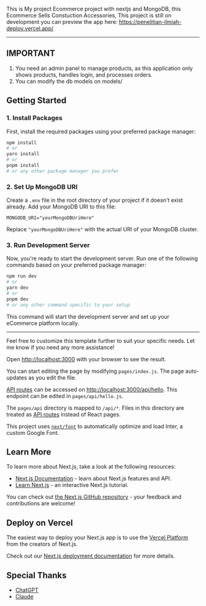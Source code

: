 This is My project Ecommerce project with nextjs and MongoDB, this Ecommerce Sells Constuction Accessories, This project is still on development
you can preview the app here:
https://penelitian-ilmiah-deploy.vercel.app/

---

## IMPORTANT
1. You need an admin panel to manage products, as this application only shows products, handles login, and processes orders.
2. You can modify the db models on models/

## Getting Started

### 1. Install Packages

First, install the required packages using your preferred package manager:

```bash
npm install
# or
yarn install
# or
pnpm install
# or any other package manager you prefer
```

### 2. Set Up MongoDB URI

Create a `.env` file in the root directory of your project if it doesn't exist already. Add your MongoDB URI to this file:

```dotenv
MONGODB_URI="yourMongoDBUriHere"
```

Replace `"yourMongoDBUriHere"` with the actual URI of your MongoDB cluster.

### 3. Run Development Server

Now, you're ready to start the development server. Run one of the following commands based on your preferred package manager:

```bash
npm run dev
# or
yarn dev
# or
pnpm dev
# or any other command specific to your setup
```

This command will start the development server and set up your eCommerce platform locally.

---

Feel free to customize this template further to suit your specific needs. Let me know if you need any more assistance!

Open [http://localhost:3000](http://localhost:3000) with your browser to see the result.

You can start editing the page by modifying `pages/index.js`. The page auto-updates as you edit the file.

[API routes](https://nextjs.org/docs/api-routes/introduction) can be accessed on [http://localhost:3000/api/hello](http://localhost:3000/api/hello). This endpoint can be edited in `pages/api/hello.js`.

The `pages/api` directory is mapped to `/api/*`. Files in this directory are treated as [API routes](https://nextjs.org/docs/api-routes/introduction) instead of React pages.

This project uses [`next/font`](https://nextjs.org/docs/basic-features/font-optimization) to automatically optimize and load Inter, a custom Google Font.

## Learn More

To learn more about Next.js, take a look at the following resources:

- [Next.js Documentation](https://nextjs.org/docs) - learn about Next.js features and API.
- [Learn Next.js](https://nextjs.org/learn) - an interactive Next.js tutorial.

You can check out [the Next.js GitHub repository](https://github.com/vercel/next.js/) - your feedback and contributions are welcome!

## Deploy on Vercel

The easiest way to deploy your Next.js app is to use the [Vercel Platform](https://vercel.com/new?utm_medium=default-template&filter=next.js&utm_source=create-next-app&utm_campaign=create-next-app-readme) from the creators of Next.js.

Check out our [Next.js deployment documentation](https://nextjs.org/docs/deployment) for more details.

## Special Thanks

- [ChatGPT](https://chatgpt.com/)
- [Claude](https://claude.ai/)
